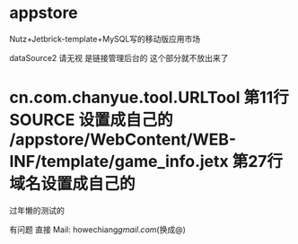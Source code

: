 appstore
========

Nutz+Jetbrick-template+MySQL写的移动版应用市场

dataSource2 请无视 是链接管理后台的 这个部分就不放出来了

cn.com.chanyue.tool.URLTool 第11行 SOURCE 设置成自己的
/appstore/WebContent/WEB-INF/template/game_info.jetx 第27行 域名设置成自己的
========

过年懒的测试的

有问题 直接 Mail: howechiang$gmail.com($换成@)